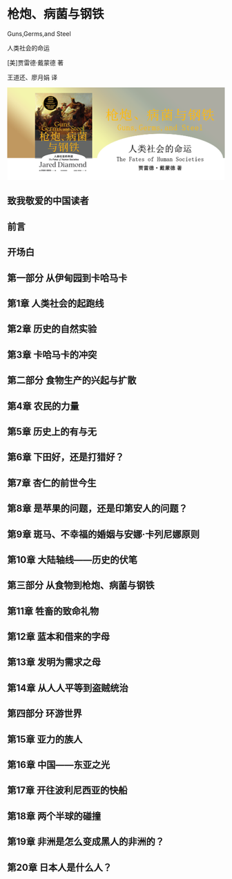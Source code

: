 枪炮、病菌与钢铁
========================================
Guns,Germs,and Steel

人类社会的命运

[美]贾雷德·戴蒙德 著

王道还、廖月娟 译

![](contents/wx-cover-235-1.png)

致我敬爱的中国读者
------------------------------------------------------

前言
------------------------------------------------------

开场白
------------------------------------------------------

第一部分 从伊甸园到卡哈马卡
------------------------------------------------------

第1章 人类社会的起跑线
------------------------------------------------------

第2章 历史的自然实验
------------------------------------------------------

第3章 卡哈马卡的冲突
------------------------------------------------------

第二部分 食物生产的兴起与扩散
------------------------------------------------------

第4章 农民的力量
------------------------------------------------------

第5章 历史上的有与无
------------------------------------------------------

第6章 下田好，还是打猎好？
------------------------------------------------------

第7章 杏仁的前世今生
------------------------------------------------------

第8章 是苹果的问题，还是印第安人的问题？
------------------------------------------------------

第9章 斑马、不幸福的婚姻与安娜·卡列尼娜原则
------------------------------------------------------

第10章 大陆轴线——历史的伏笔
------------------------------------------------------

第三部分 从食物到枪炮、病菌与钢铁
------------------------------------------------------

第11章 牲畜的致命礼物
------------------------------------------------------

第12章 蓝本和借来的字母
------------------------------------------------------

第13章 发明为需求之母
------------------------------------------------------

第14章 从人人平等到盗贼统治
------------------------------------------------------

第四部分 环游世界
------------------------------------------------------

第15章 亚力的族人
------------------------------------------------------

第16章 中国——东亚之光
------------------------------------------------------

第17章 开往波利尼西亚的快船
------------------------------------------------------

第18章 两个半球的碰撞
------------------------------------------------------

第19章 非洲是怎么变成黑人的非洲的？
------------------------------------------------------

第20章 日本人是什么人？
------------------------------------------------------